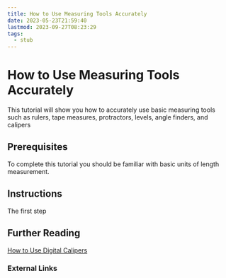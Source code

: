 ```yaml
---
title: How to Use Measuring Tools Accurately
date: 2023-05-23T21:59:40
lastmod: 2023-09-27T08:23:29
tags:
  - stub
---
```


# How to Use Measuring Tools Accurately

This tutorial will show you how to accurately use basic measuring tools such as rulers, tape measures, protractors, levels, angle finders, and calipers

## Prerequisites

To complete this tutorial you should be familiar with basic units of length measurement.

## Instructions

The first step

## Further Reading

[How to Use Digital Calipers](./how-to-use-digital-calipers.md)

### External Links
